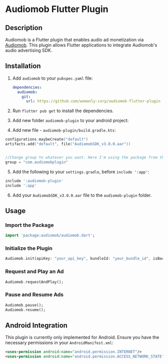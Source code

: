 # Audiomob Flutter Plugin

## Description

Audiomob is a Flutter plugin that enables audio ad monetization via [Audiomob](https://audiomob.com/). This plugin allows Flutter applications to integrate Audiomob's audio advertising SDK.

## Installation

1. Add `audiomob` to your `pubspec.yaml` file:
   ```yaml
   dependencies:
     audiomob:
       git:
         url: https://github.com/womanly-corp/audiomob-flutter-plugin
   ```
2. Run `flutter pub get` to install the dependencies.

3. Add new folder `audiomob-plugin` to your android project:
4. Add new file - `audiomob-plugin/build.gradle.kts`:

```gradle.kts
configurations.maybeCreate("default")
artifacts.add("default", file("AudiomobSDK_v3.0.0.aar"))


//Change group to whatever you want. Here I'm using the package from the aar that I'm importing from
group = "com.audiomobplugin"
```

5. Add the following to your `settings.gradle`, before `include ':app'`:

```gradle
include ':audiomob-plugin'
include ':app'
```

6. Add your `AudiomobSDK_v3.0.0.aar` file to the `audiomob-plugin` folder.

## Usage

### Import the Package

```dart
import 'package:audiomob/audiomob.dart';
```

### Initialize the Plugin

```dart
Audiomob.init(apiKey: "your_api_key", bundleId: "your_bundle_id", isBackgroundModeEnabled: true);
```

### Request and Play an Ad

```dart
Audiomob.requestAndPlay();
```

### Pause and Resume Ads

```dart
Audiomob.pause();
Audiomob.resume();
```

## Android Integration

This plugin is currently only implemented for Android. Ensure you have the necessary permissions in your `AndroidManifest.xml`:

```xml
<uses-permission android:name="android.permission.INTERNET"/>
<uses-permission android:name="android.permission.ACCESS_NETWORK_STATE"/>
```
